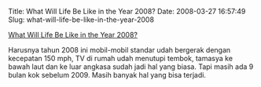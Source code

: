 Title: What Will Life Be Like in the Year 2008?
Date: 2008-03-27 16:57:49
Slug: what-will-life-be-like-in-the-year-2008

[What Will Life Be Like in the Year 2008?](http://blog.modernmechanix.com/2008/03/24/what-will-life-be-like-in-the-year-2008/)

Harusnya tahun 2008 ini mobil-mobil standar udah bergerak dengan kecepatan 150 mph, TV di rumah udah menutupi tembok, tamasya ke bawah laut dan ke luar angkasa sudah jadi hal yang biasa. Tapi masih ada 9 bulan kok sebelum 2009. Masih banyak hal yang bisa terjadi.